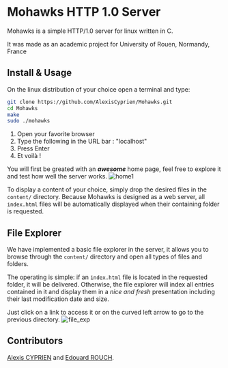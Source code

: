 # Mohawks HTTP 1.0 Server

Mohawks is a simple HTTP/1.0 server for linux written in C.

It was made as an academic project for University of Rouen, Normandy, France

## Install & Usage

On the linux distribution of your choice open a terminal and type:
```bash
git clone https://github.com/AlexisCyprien/Mohawks.git 
cd Mohawks
make
sudo ./mohawks
```

1. Open your favorite browser
2. Type the following in the URL bar : "localhost" 
3. Press Enter
4. Et voilà !

You will first be greated with an ***awesome*** home page, feel free to explore it and test how well the server works.
![home1](https://user-images.githubusercontent.com/90419469/158907200-b9852b2c-ba76-44b0-aad3-5da191d7604d.png)

To display a content of your choice, simply drop the desired files in the `content/` directory.
Because Mohawks is designed as a web server, all `index.html` files will be automatically displayed when their containing folder is requested.

## File Explorer

We have implemented a basic file explorer in the server, it allows you to browse through the `content/` directory and open all types of files and folders.

The operating is simple: if an `index.html` file is located in the requested folder, it will be delivered. Otherwise, the file explorer will index all entries contained in it and display them in a *nice and fresh* presentation including their last modification date and size.

Just click on a link to access it or on the curved left arrow to go to the previous directory.
![file_exp](https://user-images.githubusercontent.com/90419469/158908192-5a5d27f5-145a-49d4-b338-6c4a814aa283.png)


## Contributors

[Alexis CYPRIEN](https://github.com/AlexisCyprien) and [Edouard ROUCH](https://github.com/EdouardRouch).
 
